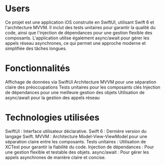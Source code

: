 # Users

Ce projet est une application iOS construite en SwiftUI, utilisant Swift 6 et l'architecture MVVM. Il inclut des tests unitaires pour garantir la qualité du code, ainsi que l'injection de dépendances pour une gestion flexible des composants.
L'application utilise également async/await pour gérer les appels réseau asynchrones, ce qui permet une approche moderne et simplifiée des tâches longues.

# Fonctionnalités

Affichage de données via SwiftUI
Architecture MVVM pour une séparation claire des préoccupations
Tests unitaires pour les composants clés
Injection de dépendances pour une meilleure gestion des objets
Utilisation de async/await pour la gestion des appels réseau

# Technologies utilisées

SwiftUI : Interface utilisateur déclarative.
Swift 6 : Dernière version du langage Swift.
MVVM : Architecture Model-View-ViewModel pour une séparation claire entre les composants.
Tests unitaires : Utilisation de XCTest pour garantir la fiabilité du code.
Injection de dépendances : Pour une gestion flexible et testable des objets.
async/await : Pour gérer les appels asynchrones de manière claire et concise.
